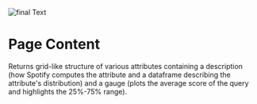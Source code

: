![final Text](https://media.giphy.com/media/2Oue37oVLNO32gqHDl/giphy.gif)

# Page Content

Returns grid-like structure of various attributes containing a description (how Spotify computes the attribute and a dataframe describing the attribute's distribution) and a gauge (plots the average score of the query and highlights the 25%-75% range).

